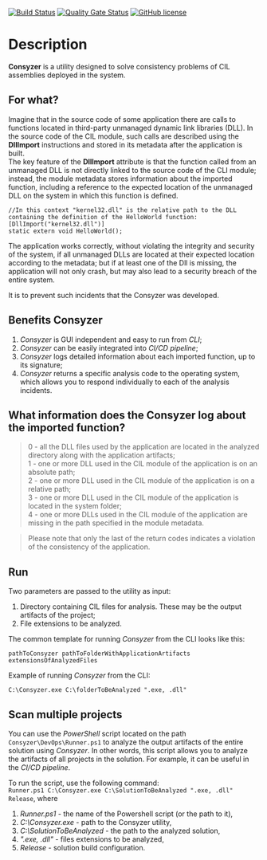 [![Build Status](https://github.com/Maslinin/Consyzer/workflows/Build/badge.svg)](https://github.com/Maslinin/Consyzer/actions/workflows/build.yml) [![Quality Gate Status](https://sonarcloud.io/api/project_badges/measure?project=Maslinin_Consyzer&metric=alert_status)](https://sonarcloud.io/summary/new_code?id=Maslinin_Consyzer) [![GitHub license](https://badgen.net/github/license/Maslinin/Consyzer)](https://github.com/Maslinin/Consyzer/blob/master/LICENSE)

# Description
**Consyzer** is a utility designed to solve consistency problems of CIL assemblies deployed in the system.

## For what?
Imagine that in the source code of some application there are calls to functions located in third-party unmanaged dynamic link libraries (DLL). 
In the source code of the CIL module, such calls are described using the **DllImport** instructions and stored in its metadata after the application is built.       
The key feature of the **DllImport** attribute is 
that the function called from an unmanaged DLL is not directly linked to the source code of the CLI module; 
instead, the module metadata stores information about the imported function, including a reference to the expected location of the unmanaged DLL on the system in which this function is defined.
```
//In this context "kernel32.dll" is the relative path to the DLL containing the definition of the HelloWorld function:
[DllImport("kernel32.dll")]
static extern void HelloWorld();
```

The application works correctly, without violating the integrity and security of the system, if all unmanaged DLLs are located at their expected location according to the metadata; 
but if at least one of the Dll is missing, the application will not only crash, but may also lead to a security breach of the entire system.

It is to prevent such incidents that the Consyzer was developed.

## Benefits Consyzer
1. *Consyzer* is GUI independent and easy to run from *CLI*; 
2. *Consyzer* can be easily integrated into *CI/CD pipeline*;
3. *Consyzer* logs detailed information about each imported function, up to its signature;
4. *Consyzer* returns a specific analysis code to the operating system, which allows you to respond individually to each of the analysis incidents.

## What information does the Consyzer log about the imported function?
> 0 - all the DLL files used by the application are located in the analyzed directory along with the application artifacts;           
> 1 - one or more DLL used in the CIL module of the application is on an absolute path;         
> 2 - one or more DLL used in the CIL module of the application is on a relative path;        
> 3 - one or more DLL used in the CIL module of the application is located in the system folder;         
> 4 - one or more DLLs used in the CIL module of the application are missing in the path specified in the module metadata.          

> Please note that only the last of the return codes indicates a violation of the consistency of the application.

## Run
Two parameters are passed to the utility as input:
1. Directory containing CIL files for analysis. These may be the output artifacts of the project;
2. File extensions to be analyzed.

The common template for running *Consyzer* from the CLI looks like this:
```
pathToConsyzer pathToFolderWithApplicationArtifacts extensionsOfAnalyzedFiles
```

Example of running *Consyzer* from the CLI:
```
C:\Consyzer.exe C:\folderToBeAnalyzed ".exe, .dll"
```

## Scan multiple projects
You can use the *PowerShell* script located on the path ```Consyzer\DevOps\Runner.ps1``` to analyze the output artifacts of the entire solution using *Consyzer*.
In other words, this script allows you to analyze the artifacts of all projects in the solution.
For example, it can be useful in the *CI/CD pipeline*.

To run the script, use the following command:       
```Runner.ps1 C:\Consyzer.exe C:\SolutionToBeAnalyzed ".exe, .dll" Release```, where        
1) *Runner.ps1* - the name of the Powershell script (or the path to it),          
2) *C:\Consyzer.exe* - path to the Consyzer utility,       
3) *C:\SolutionToBeAnalyzed* - the path to the analyzed solution,        
4) *".exe, .dll"* - files extensions to be analyzed,        
5) *Release* - solution build configuration.       

